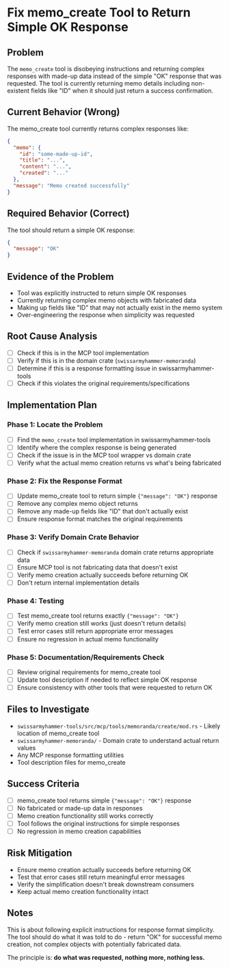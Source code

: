 # Fix memo_create Tool to Return Simple OK Response

## Problem
The `memo_create` tool is disobeying instructions and returning complex responses with made-up data instead of the simple "OK" response that was requested. The tool is currently returning memo details including non-existent fields like "ID" when it should just return a success confirmation.

## Current Behavior (Wrong)
The memo_create tool currently returns complex responses like:
```json
{
  "memo": {
    "id": "some-made-up-id", 
    "title": "...",
    "content": "...",
    "created": "..."
  },
  "message": "Memo created successfully"
}
```

## Required Behavior (Correct)
The tool should return a simple OK response:
```json
{
  "message": "OK"
}
```

## Evidence of the Problem
- Tool was explicitly instructed to return simple OK responses
- Currently returning complex memo objects with fabricated data
- Making up fields like "ID" that may not actually exist in the memo system
- Over-engineering the response when simplicity was requested

## Root Cause Analysis
- [ ] Check if this is in the MCP tool implementation
- [ ] Verify if this is in the domain crate (`swissarmyhammer-memoranda`) 
- [ ] Determine if this is a response formatting issue in swissarmyhammer-tools
- [ ] Check if this violates the original requirements/specifications

## Implementation Plan

### Phase 1: Locate the Problem
- [ ] Find the `memo_create` tool implementation in swissarmyhammer-tools
- [ ] Identify where the complex response is being generated
- [ ] Check if the issue is in the MCP tool wrapper vs domain crate
- [ ] Verify what the actual memo creation returns vs what's being fabricated

### Phase 2: Fix the Response Format
- [ ] Update memo_create tool to return simple `{"message": "OK"}` response
- [ ] Remove any complex memo object returns
- [ ] Remove any made-up fields like "ID" that don't actually exist
- [ ] Ensure response format matches the original requirements

### Phase 3: Verify Domain Crate Behavior
- [ ] Check if `swissarmyhammer-memoranda` domain crate returns appropriate data
- [ ] Ensure MCP tool is not fabricating data that doesn't exist
- [ ] Verify memo creation actually succeeds before returning OK
- [ ] Don't return internal implementation details

### Phase 4: Testing
- [ ] Test memo_create tool returns exactly `{"message": "OK"}`
- [ ] Verify memo creation still works (just doesn't return details)
- [ ] Test error cases still return appropriate error messages
- [ ] Ensure no regression in actual memo functionality

### Phase 5: Documentation/Requirements Check
- [ ] Review original requirements for memo_create tool
- [ ] Update tool description if needed to reflect simple OK response
- [ ] Ensure consistency with other tools that were requested to return OK

## Files to Investigate
- `swissarmyhammer-tools/src/mcp/tools/memoranda/create/mod.rs` - Likely location of memo_create tool
- `swissarmyhammer-memoranda/` - Domain crate to understand actual return values
- Any MCP response formatting utilities
- Tool description files for memo_create

## Success Criteria
- [ ] memo_create tool returns simple `{"message": "OK"}` response
- [ ] No fabricated or made-up data in responses
- [ ] Memo creation functionality still works correctly
- [ ] Tool follows the original instructions for simple responses
- [ ] No regression in memo creation capabilities

## Risk Mitigation
- Ensure memo creation actually succeeds before returning OK
- Test that error cases still return meaningful error messages
- Verify the simplification doesn't break downstream consumers
- Keep actual memo creation functionality intact

## Notes
This is about following explicit instructions for response format simplicity. The tool should do what it was told to do - return "OK" for successful memo creation, not complex objects with potentially fabricated data.

The principle is: **do what was requested, nothing more, nothing less.**